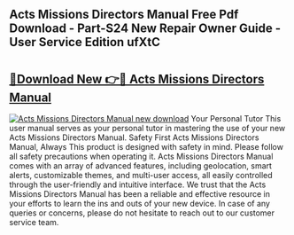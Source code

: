 ## Acts Missions Directors Manual Free Pdf Download - Part-S24 New Repair Owner Guide - User Service Edition ufXtC

# <h2><a href="http://bc26904.oget.top/?id=Acts+Missions+Directors+Manual">🔗Download New 👉🔴 Acts Missions Directors Manual</a></h2>

[![Acts Missions Directors Manual new download](https://i.imgur.com/5g1atiW.png)](http://bc26904.oget.top/?id=Acts+Missions+Directors+Manual)
Your Personal Tutor This user manual serves as your personal tutor in mastering the use of your new Acts Missions Directors Manual. Safety First Acts Missions Directors Manual, Always This product is designed with safety in mind. Please follow all safety precautions when operating it. Acts Missions Directors Manual comes with an array of advanced features, including geolocation, smart alerts, customizable themes, and multi-user access, all easily controlled through the user-friendly and intuitive interface. We trust that the Acts Missions Directors Manual has been a reliable and effective resource in your efforts to learn the ins and outs of your new device. In case of any queries or concerns, please do not hesitate to reach out to our customer service team.
